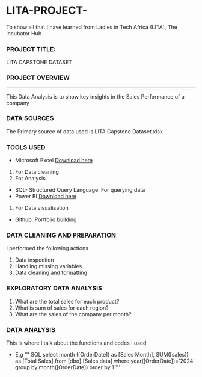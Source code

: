# LITA-PROJECT-
To show all that I have learned from Ladies in Tech Africa (LITA), The incubator Hub 

### PROJECT TITLE: 
LITA CAPSTONE DATASET

### PROJECT OVERVIEW
--- 
This Data Analysis is to show key insights in the Sales Performance of a company

### DATA SOURCES
The Primary source of data used is LITA Capstone Dataset.xlsx

### TOOLS USED
- Microsoft Excel [Download here](www.micosoft.com)
1. For Data cleaning
2. For Analysis
- SQL- Structured Query Language: For querying data
- Power BI [Download here](www.microsoft.com)
1. For Data visualisation
- Github: Portfolio building

### DATA CLEANING AND PREPARATION
I performed the following actions
1. Data inspection
2. Handling missing variables
3. Data cleaning and formatting

### EXPLORATORY DATA ANALYSIS
1. What are the total sales for each product?
2. What is sum of sales for each region?
3. What are the sales of the company per month?

### DATA ANALYSIS
 This is where I talk about the functions and codes I used
 - E.g
''' SQL
select month ([OrderDate]) as [Sales Month],
       SUM([sales]) as [Total Sales]
	   from [dbo].[Sales data]
	   where year([OrderDate])='2024'
	   group by month([OrderDate])
	   order by 1
   '''

   
